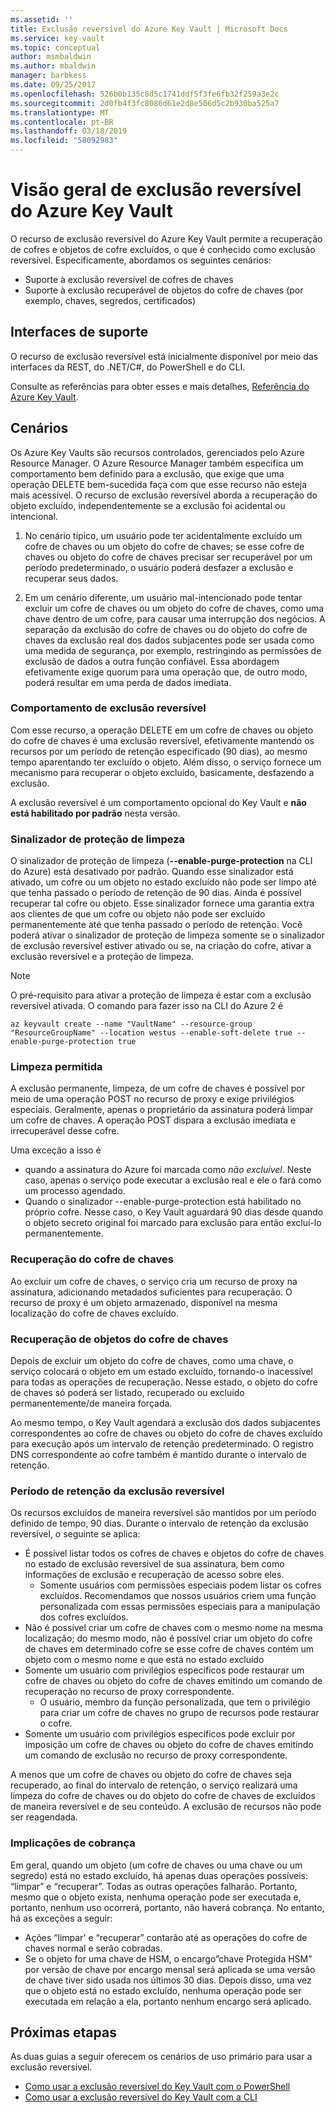 ```yaml
---
ms.assetid: ''
title: Exclusão reversível do Azure Key Vault | Microsoft Docs
ms.service: key-vault
ms.topic: conceptual
author: msmbaldwin
ms.author: mbaldwin
manager: barbkess
ms.date: 09/25/2017
ms.openlocfilehash: 526b0b135c8d5c1741ddf5f3fe6fb32f259a3e2c
ms.sourcegitcommit: 2d0fb4f3fc8086d61e2d8e506d5c2b930ba525a7
ms.translationtype: MT
ms.contentlocale: pt-BR
ms.lasthandoff: 03/18/2019
ms.locfileid: "58092983"
---
```

# <a name="azure-key-vault-soft-delete-overview"></a>Visão geral de exclusão reversível do Azure Key Vault

O recurso de exclusão reversível do Azure Key Vault permite a recuperação de cofres e objetos de cofre excluídos, o que é conhecido como exclusão reversível. Especificamente, abordamos os seguintes cenários:

- Suporte à exclusão reversível de cofres de chaves
- Suporte à exclusão recuperável de objetos do cofre de chaves (por exemplo, chaves, segredos, certificados)

## <a name="supporting-interfaces"></a>Interfaces de suporte

O recurso de exclusão reversível está inicialmente disponível por meio das interfaces da REST, do .NET/C#, do PowerShell e do CLI.

Consulte as referências para obter esses e mais detalhes, [Referência do Azure Key Vault](https://docs.microsoft.com/azure/key-vault/).

## <a name="scenarios"></a>Cenários

Os Azure Key Vaults são recursos controlados, gerenciados pelo Azure Resource Manager. O Azure Resource Manager também especifica um comportamento bem definido para a exclusão, que exige que uma operação DELETE bem-sucedida faça com que esse recurso não esteja mais acessível. O recurso de exclusão reversível aborda a recuperação do objeto excluído, independentemente se a exclusão foi acidental ou intencional.

1. No cenário típico, um usuário pode ter acidentalmente excluído um cofre de chaves ou um objeto do cofre de chaves; se esse cofre de chaves ou objeto do cofre de chaves precisar ser recuperável por um período predeterminado, o usuário poderá desfazer a exclusão e recuperar seus dados.

2. Em um cenário diferente, um usuário mal-intencionado pode tentar excluir um cofre de chaves ou um objeto do cofre de chaves, como uma chave dentro de um cofre, para causar uma interrupção dos negócios. A separação da exclusão do cofre de chaves ou do objeto do cofre de chaves da exclusão real dos dados subjacentes pode ser usada como uma medida de segurança, por exemplo, restringindo as permissões de exclusão de dados a outra função confiável. Essa abordagem efetivamente exige quorum para uma operação que, de outro modo, poderá resultar em uma perda de dados imediata.

### <a name="soft-delete-behavior"></a>Comportamento de exclusão reversível

Com esse recurso, a operação DELETE em um cofre de chaves ou objeto do cofre de chaves é uma exclusão reversível, efetivamente mantendo os recursos por um período de retenção especificado (90 dias), ao mesmo tempo aparentando ter excluído o objeto. Além disso, o serviço fornece um mecanismo para recuperar o objeto excluído, basicamente, desfazendo a exclusão. 

A exclusão reversível é um comportamento opcional do Key Vault e **não está habilitado por padrão** nesta versão. 

### <a name="purge-protection--flag"></a>Sinalizador de proteção de limpeza
O sinalizador de proteção de limpeza (**--enable-purge-protection** na CLI do Azure) está desativado por padrão. Quando esse sinalizador está ativado, um cofre ou um objeto no estado excluído não pode ser limpo até que tenha passado o período de retenção de 90 dias. Ainda é possível recuperar tal cofre ou objeto. Esse sinalizador fornece uma garantia extra aos clientes de que um cofre ou objeto não pode ser excluído permanentemente até que tenha passado o período de retenção. Você poderá ativar o sinalizador de proteção de limpeza somente se o sinalizador de exclusão reversível estiver ativado ou se, na criação do cofre, ativar a exclusão reversível e a proteção de limpeza.

> [!NOTE]
>    O pré-requisito para ativar a proteção de limpeza é estar com a exclusão reversível ativada.
> O comando para fazer isso na CLI do Azure 2 é

```
az keyvault create --name "VaultName" --resource-group "ResourceGroupName" --location westus --enable-soft-delete true --enable-purge-protection true
```

### <a name="permitted-purge"></a>Limpeza permitida

A exclusão permanente, limpeza, de um cofre de chaves é possível por meio de uma operação POST no recurso de proxy e exige privilégios especiais. Geralmente, apenas o proprietário da assinatura poderá limpar um cofre de chaves. A operação POST dispara a exclusão imediata e irrecuperável desse cofre. 

Uma exceção a isso é
- quando a assinatura do Azure foi marcada como *não excluível*. Neste caso, apenas o serviço pode executar a exclusão real e ele o fará como um processo agendado. 
- Quando o sinalizador --enable-purge-protection está habilitado no próprio cofre. Nesse caso, o Key Vault aguardará 90 dias desde quando o objeto secreto original foi marcado para exclusão para então excluí-lo permanentemente.

### <a name="key-vault-recovery"></a>Recuperação do cofre de chaves

Ao excluir um cofre de chaves, o serviço cria um recurso de proxy na assinatura, adicionando metadados suficientes para recuperação. O recurso de proxy é um objeto armazenado, disponível na mesma localização do cofre de chaves excluído. 

### <a name="key-vault-object-recovery"></a>Recuperação de objetos do cofre de chaves

Depois de excluir um objeto do cofre de chaves, como uma chave, o serviço colocará o objeto em um estado excluído, tornando-o inacessível para todas as operações de recuperação. Nesse estado, o objeto do cofre de chaves só poderá ser listado, recuperado ou excluído permanentemente/de maneira forçada. 

Ao mesmo tempo, o Key Vault agendará a exclusão dos dados subjacentes correspondentes ao cofre de chaves ou objeto do cofre de chaves excluído para execução após um intervalo de retenção predeterminado. O registro DNS correspondente ao cofre também é mantido durante o intervalo de retenção.

### <a name="soft-delete-retention-period"></a>Período de retenção da exclusão reversível

Os recursos excluídos de maneira reversível são mantidos por um período definido de tempo, 90 dias. Durante o intervalo de retenção da exclusão reversível, o seguinte se aplica:

- É possível listar todos os cofres de chaves e objetos do cofre de chaves no estado de exclusão reversível de sua assinatura, bem como informações de exclusão e recuperação de acesso sobre eles.
    - Somente usuários com permissões especiais podem listar os cofres excluídos. Recomendamos que nossos usuários criem uma função personalizada com essas permissões especiais para a manipulação dos cofres excluídos.
- Não é possível criar um cofre de chaves com o mesmo nome na mesma localização; do mesmo modo, não é possível criar um objeto do cofre de chaves em determinado cofre se esse cofre de chaves contém um objeto com o mesmo nome e que está no estado excluído 
- Somente um usuário com privilégios específicos pode restaurar um cofre de chaves ou objeto do cofre de chaves emitindo um comando de recuperação no recurso de proxy correspondente.
    - O usuário, membro da função personalizada, que tem o privilégio para criar um cofre de chaves no grupo de recursos pode restaurar o cofre.
- Somente um usuário com privilégios específicos pode excluir por imposição um cofre de chaves ou objeto do cofre de chaves emitindo um comando de exclusão no recurso de proxy correspondente.

A menos que um cofre de chaves ou objeto do cofre de chaves seja recuperado, ao final do intervalo de retenção, o serviço realizará uma limpeza do cofre de chaves ou do objeto do cofre de chaves de excluídos de maneira reversível e de seu conteúdo. A exclusão de recursos não pode ser reagendada.

### <a name="billing-implications"></a>Implicações de cobrança

Em geral, quando um objeto (um cofre de chaves ou uma chave ou um segredo) está no estado excluído, há apenas duas operações possíveis: “limpar” e “recuperar”. Todas as outras operações falharão. Portanto, mesmo que o objeto exista, nenhuma operação pode ser executada e, portanto, nenhum uso ocorrerá, portanto, não haverá cobrança. No entanto, há as exceções a seguir:

- Ações “limpar' e “recuperar” contarão até as operações do cofre de chaves normal e serão cobradas.
- Se o objeto for uma chave de HSM, o encargo”chave Protegida HSM” por versão de chave por encargo mensal será aplicada se uma versão de chave tiver sido usada nos últimos 30 dias. Depois disso, uma vez que o objeto está no estado excluído, nenhuma operação pode ser executada em relação a ela, portanto nenhum encargo será aplicado.

## <a name="next-steps"></a>Próximas etapas

As duas guias a seguir oferecem os cenários de uso primário para usar a exclusão reversível.

- [Como usar a exclusão reversível do Key Vault com o PowerShell](key-vault-soft-delete-powershell.md) 
- [Como usar a exclusão reversível do Key Vault com a CLI](key-vault-soft-delete-cli.md)

